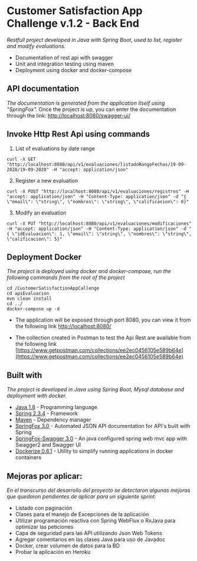 # Customer Satisfaction App Challenge v.1.2 - Back End

_Restfull project developed in Java with Spring Boot, used to list, register and modify evaluations._
* Documentation of rest api with swagger
* Unit and integration testing using maven
* Deployment using docker and docker-compose

## API documentation

_The documentation is generated from the application itself using "SpringFox"._
Once the project is up, you can enter the documentation through the link:
[http://localhost:8080/swagger-ui/](http://localhost:8080/swagger-ui/)


## Invoke Http Rest Api using commands

1. List of evaluations by date range
```
curl -X GET "http://localhost:8080/api/v1/evaluaciones/listadoRangoFechas/19-09-2020/19-09-2020" -H "accept: application/json"
```

2. Register a new evaluation
```
curl -X POST "http://localhost:8080/api/v1/evaluaciones/registros" -H "accept: application/json" -H "Content-Type: application/json" -d "{ \"email\": \"string\", \"nombres\": \"string\", \"calificacion\": 0}"
```

3. Modify an evaluation
```
curl -X PUT "http://localhost:8080/api/v1/evaluaciones/modificaciones" -H "accept: application/json" -H "Content-Type: application/json" -d "{ \"idEvaluacion\": 1, \"email\": \"string\", \"nombres\": \"string\", \"calificacion\": 5}"
```

## Deployment Docker

_The project is deployed using docker and docker-compose, run the following commands from the root of the project_
```
cd /CustomerSatisfactionAppCallenge
cd apiEvaluacion
mvn clean install
cd ../
docker-compose up -d
```

- The application will be exposed through port 8080, you can view it from the following link [http://localhost:8080/](http://localhost:8080/)

- The collection created in Postman to test the Api Rest are available from the following link [https://www.getpostman.com/collections/ee2ec0456105e589b64e](https://www.getpostman.com/collections/ee2ec0456105e589b64e)


## Built with

_The project is developed in Java using Spring Boot, Mysql database and deployment with docker._

* [Java 1.8](https://www.java.com/es/download/faq/java8.xml/) - Programming language
* [Spring 2.3.4](https://spring.io/blog/2020/09/17/spring-boot-2-3-4-available-now/) - Framework
* [Maven](https://maven.apache.org/) - Dependency manager
* [SpringFox 3.0](https://springfox.github.io/springfox/) - Automated JSON API documentation for API's built with Spring
* [SpringFox-Swagger 3.0](https://github.com/springfox/springfox-demos/tree/master/spring-java-swagger) - An java configured spring web mvc app with Swagger2 and Swagger UI
* [Dockerize 0.6.1](https://github.com/jwilder/dockerize/) - Utility to simplify running applications in docker containers


## Mejoras por aplicar:
_En el transcurso del desarrollo del proyecto se detectaron algunas mejoras que quedaron pendientes de aplicar para un siguiente sprint:_
* Listado con paginación
* Clases para el manejo de Excepciones de la aplicación
* Utilizar programación reactiva con Spring WebFlux o RxJava para optimizar las peticiones
* Capa de seguridad para las API utilizando Json Web Tokens
* Agregar comentarios en las clases Java para uso de Javadoc
* Docker, crear volumen de datos para la BD
* Probar la aplicación en Heroku
